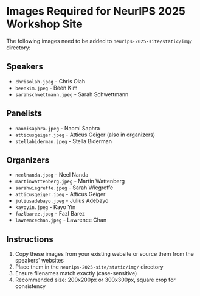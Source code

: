 # Images Required for NeurIPS 2025 Workshop Site

The following images need to be added to `neurips-2025-site/static/img/` directory:

## Speakers
- `chrisolah.jpeg` - Chris Olah
- `beenkim.jpeg` - Been Kim
- `sarahschwettmann.jpeg` - Sarah Schwettmann

## Panelists
- `naomisaphra.jpeg` - Naomi Saphra
- `atticusgeiger.jpeg` - Atticus Geiger (also in organizers)
- `stellabiderman.jpeg` - Stella Biderman

## Organizers
- `neelnanda.jpeg` - Neel Nanda
- `martinwattenberg.jpeg` - Martin Wattenberg
- `sarahwiegreffe.jpeg` - Sarah Wiegreffe
- `atticusgeiger.jpeg` - Atticus Geiger
- `juliusadebayo.jpeg` - Julius Adebayo
- `kayoyin.jpeg` - Kayo Yin
- `fazlbarez.jpeg` - Fazl Barez
- `lawrencechan.jpeg` - Lawrence Chan

## Instructions
1. Copy these images from your existing website or source them from the speakers' websites
2. Place them in the `neurips-2025-site/static/img/` directory
3. Ensure filenames match exactly (case-sensitive)
4. Recommended size: 200x200px or 300x300px, square crop for consistency